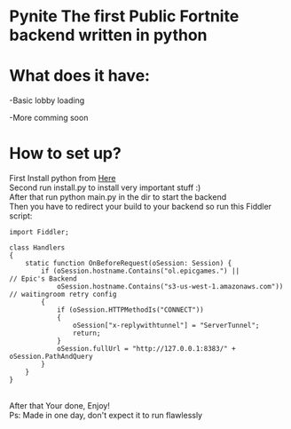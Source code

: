 # Pynite The first Public Fortnite backend written in python

# What does it have:

-Basic lobby loading

-More comming soon


# How to set up? 
First Install python from [Here](https://www.python.org/downloads/)
<br>
Second run install.py to install very important stuff :)
<br>
After that run python main.py in the dir to start the backend
<br> 
Then you have to redirect your build to your backend so run this Fiddler script:
<br>
```
import Fiddler;

class Handlers
{
    static function OnBeforeRequest(oSession: Session) {
        if (oSession.hostname.Contains("ol.epicgames.") ||            // Epic's Backend
            oSession.hostname.Contains("s3-us-west-1.amazonaws.com")) // waitingroom retry config
        {
            if (oSession.HTTPMethodIs("CONNECT"))
            {
                oSession["x-replywithtunnel"] = "ServerTunnel";
                return;
            }
            oSession.fullUrl = "http://127.0.0.1:8383/" + oSession.PathAndQuery
        }
    }
}
```
<br>
After that Your done, Enjoy!
<br>
Ps: Made in one day, don't expect it to run flawlessly
